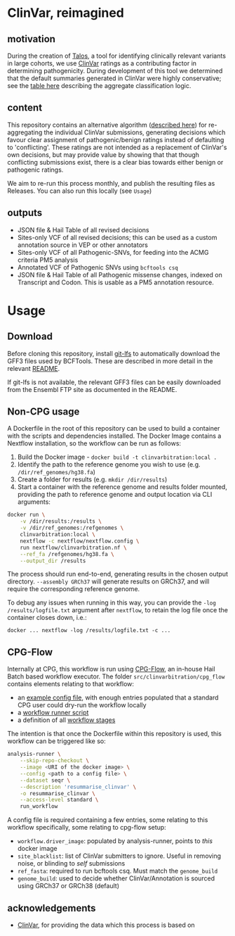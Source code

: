 # ClinVar, reimagined

## motivation

During the creation of [Talos](https://www.github.com/populationgenomics/automated-interpretation-pipeline), a tool for identifying clinically relevant variants in large cohorts, we use [ClinVar](https://www.ncbi.nlm.nih.gov/clinvar/) ratings as a contributing factor in determining pathogenicity. During development of this tool we determined that the default summaries generated in ClinVar were highly conservative; see the [table here](https://www.ncbi.nlm.nih.gov/clinvar/docs/clinsig/#agg_germline) describing the aggregate classification logic.

## content

This repository contains an alternative algorithm ([described here](docs/algorithm.md)) for re-aggregating the individual ClinVar submissions, generating decisions which favour clear assignment of pathogenic/benign ratings instead of defaulting to 'conflicting'. These ratings are not intended as a replacement of ClinVar's own decisions, but may provide value by showing that that though conflicting submissions exist, there is a clear bias towards either benign or pathogenic ratings.

We aim to re-run this process monthly, and publish the resulting files as Releases. You can also run this locally (see `Usage`)

## outputs

* JSON file & Hail Table of all revised decisions
* Sites-only VCF of all revised decisions; this can be used as a custom annotation source in VEP or other annotators
* Sites-only VCF of all Pathogenic-SNVs, for feeding into the ACMG criteria PM5 analysis
* Annotated VCF of Pathogenic SNVs using `bcftools csq`
* JSON file & Hail Table of all Pathogenic missense changes, indexed on Transcript and Codon. This is usable as a PM5 annotation resource.

# Usage

## Download

Before cloning this repository, install [git-lfs](https://github.com/git-lfs/git-lfs) to automatically download the GFF3 files used by BCFTools. These are described in more detail in the relevant [README](bcftools_data/README.txt).

If git-lfs is not available, the relevant GFF3 files can be easily downloaded from the Ensembl FTP site as  documented in the README.

## Non-CPG usage

A Dockerfile in the root of this repository can be used to build a container with the scripts and dependencies installed.
The Docker Image contains a Nextflow installation, so the workflow can be run as follows:

1. Build the Docker image - `docker build -t clinvarbitration:local .`
2. Identify the path to the reference genome you wish to use (e.g. `/dir/ref_genomes/hg38.fa`)
3. Create a folder for results (e.g. `mkdir /dir/results`)
4. Start a container with the reference genome and results folder mounted, providing the path to reference genome and output location via CLI arguments:

```bash
docker run \
    -v /dir/results:/results \
    -v /dir/ref_genomes:/refgenomes \
    clinvarbitration:local \
    nextflow -c nextflow/nextflow.config \
    run nextflow/clinvarbitration.nf \
    --ref_fa /refgenomes/hg38.fa \
    --output_dir /results
```

The process should run end-to-end, generating results in the chosen output directory. `--assembly GRCh37` will generate results on GRCh37, and will require the corresponding reference genome.

To debug any issues when running in this way, you can provide the `-log /results/logfile.txt` argument after `nextflow`, to retain the log file once the container closes down, i.e.:

`docker ... nextflow -log /results/logfile.txt -c ...`

## CPG-Flow

Internally at CPG, this workflow is run using [CPG-Flow](https://github.com/populationgenomics/cpg-flow), an in-house Hail Batch based workflow executor. The folder `src/clinvarbitration/cpg_flow` contains elements relating to that workflow:

* an [example config file](src/clinvarbitration/config_template.toml), with enough entries populated that a standard CPG user could dry-run the workflow locally
* a [workflow runner script](src/clinvarbitration/run_workflow.py)
* a definition of all [workflow stages](src/clinvarbitration/stages.py)

The intention is that once the Dockerfile within this repository is used, this workflow can be triggered like so:

```bash
analysis-runner \
    --skip-repo-checkout \
    --image <URI of the docker image> \
    --config <path to a config file> \
    --dataset seqr \
    --description 'resummarise_clinvar' \
    -o resummarise_clinvar \
    --access-level standard \
    run_workflow
```

A config file is required containing a few entries, some relating to this workflow specifically, some relating to cpg-flow setup:

* `workflow.driver_image`: populated by analysis-runner, points to _this_ docker image
* `site_blacklist`: list of ClinVar submitters to ignore. Useful in removing noise, or blinding to _self_ submissions
* `ref_fasta`: required to run bcftools csq. Must match the `genome_build`
* `genome_build`: used to decide whether ClinVar/Annotation is sourced using GRCh37 or GRCh38 (default)


## acknowledgements

* [ClinVar](https://www.ncbi.nlm.nih.gov/clinvar), for providing the data which this process is based on
